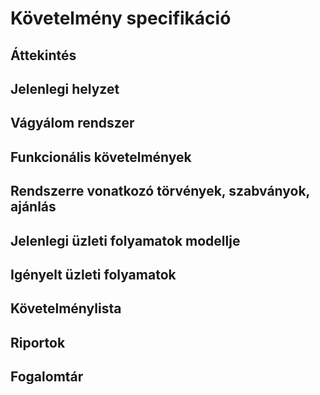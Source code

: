 

# Követelmény specifikáció

##  Áttekintés


## Jelenlegi helyzet


## Vágyálom rendszer


## Funkcionális követelmények


## Rendszerre vonatkozó törvények, szabványok, ajánlás


## Jelenlegi üzleti folyamatok modellje


## Igényelt üzleti folyamatok


## Követelménylista


## Riportok


## Fogalomtár


	
